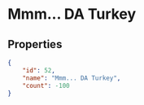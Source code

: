 # Mmm... DA Turkey

<no description available>

## Properties

```json
{
    "id": 52,
    "name": "Mmm... DA Turkey",
    "count": -100
}
```

